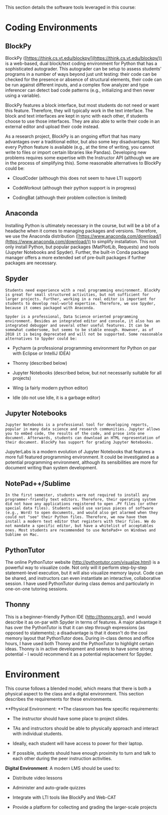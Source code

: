 This section details the software tools leveraged in this course:

# Coding Environments

## BlockPy

BlockPy ([https://think.cs.vt.edu/blockpy/](https://think.cs.vt.edu/blockpy/)) is a web-based, dual block/text coding environment for Python that has a sophisticated autograder. This autograder can be setup to assess students' programs in a number of ways beyond just unit testing: their code can be checked for the presence or absence of structural elements, their code can be run against different inputs, and a complex flow analyzer and type inferencer can detect bad code patterns (e.g., initializing and then never using a variable).

BlockPy features a block interface, but most students do not need or want this feature. Therefore, they will typically work in the text interface. The block and text interfaces are kept in sync with each other, if students choose to use those interfaces. They are also able to write their code in an external editor and upload their code instead.

As a research project, BlockPy is an ongoing effort that has many advantages over a traditional editor, but also some key disadvantages. Not every Python feature is available (e.g., at the time of writing, you cannot write to files or import certain libraries like Pandas). Developing new problems requires some expertise with the Instructor API (although we are in the process of simplifying this). Some reasonable alternatives to BlockPy could be:

* CloudCoder (although this does not seem to have LTI support)

* CodeWorkout (although their python support is in progress)

* CodingBat (although their problem collection is limited)

## Anaconda

Installing Python is ultimately necessary in the course, but will be a bit of a headache when it comes to managing packages and versions. Therefore, we use the Anaconda distribution ([https://www.anaconda.com/download/](https://www.anaconda.com/download/)) to simplify installation. This not only install Python, but popular packages (MatPlotLib, Requests) and tools (Jupyter Notebooks and Spyder). Further, the built-in Conda package manager offers a more extended set of pre-built packages if further packages are necessary.

## Spyder

	Students need experience with a real programming environment. BlockPy is great for small structured activities, but not sufficient for larger projects. Further, working in a real editor is important for students to develop real-world expertise. Therefore, we use Spyder, because it comes packaged with Anaconda.

	Spyder is a professional, Data Science oriented programming environment. Besides an integrated editor and console, it also has an integrated debugger and several other useful features. It can be somewhat cumbersome, but seems to be stable enough. However, as of 2018 it is being deprecated and will not be supported. Some reasonable alternatives to Spyder could be:

* Pycharm (a professional programming environment for Python on par with Eclipse or IntelliJ IDEA)

* Thonny (described below)

* Jupyter Notebooks (described below, but not necessarily suitable for all projects)

* Wing (a fairly modern python editor)

* Idle (do not use Idle, it is a garbage editor)

## Jupyter Notebooks

	Jupyter Notebooks is a professional tool for developing reports, popular in many data science and research communities. Jupyter allows you to embed code, the results of the code, and prose into one document. Afterwards, students can download an HTML representation of their document. BlockPy has support for grading Jupyter Notebooks. 

JupyterLabs is a modern evolution of Jupyter Notebooks that features a more full featured programming environment. It could be investigated as a potential programming environment, although its sensibilities are more for document writing than system development.

## NotePad++/Sublime

	In the first semester, students were not required to install any programmer-friendly text editors. Therefore, their operating system did not have any applications registered to open .PY files (or other special data files). Students would use various pieces of software (e.g., Word) to open documents, and would also get alarmed when they could not "see" their Python files. Therefore, we now have them install a modern text editor that registers with their files. We do not mandate a specific editor, but have a whitelist of acceptables ones. Most students are recommended to use NotePad++ on Windows and Sublime on Mac.

## PythonTutor

The online PythonTutor website (http://pythontutor.com/visualize.html) is a powerful way to visualize code. Not only will it perform step-by-step statement-level execution, but it will also visualize memory layout. Code can be shared, and instructors can even instantiate an interactive, collaborative session. I have used PythonTutor during class demos and particularly in one-on-one tutoring sessions.

## Thonny

This is a beginner-friendly Python IDE (http://thonny.org/), and I would describe it as on-par with Spyder in terms of features. A major advantage it has over the PythonTutor is that it can step through expressions (as opposed to statements); a disadvantage is that it doesn't do the cool memory layout that PythonTutor does. During in-class demos and office hours, I have used both Thonny and the PythonTutor to highlight certain ideas. Thonny is in active development and seems to have some strong potential - I would recommend it as a potential replacement for Spyder.

# Environment

This course follows a blended model, which means that there is both a physical aspect to the class and a digital environment. This section describes the requirements for these environments.

**Physical Environment: **The classroom has few specific requirements:

* The instructor should have some place to project slides.

* TAs and instructors should be able to physically approach and interact with individual students.

* Ideally, each student will have access to power for their laptop.

* If possible, students should have enough proximity to turn and talk to each other during the peer instruction activities.

**Digital Environment**: A modern LMS should be used to:

* Distribute video lessons

* Administer and auto-grade quizzes

* Integrate with LTI tools like BlockPy and Web-CAT

* Provide a platform for collecting and grading the larger-scale projects
